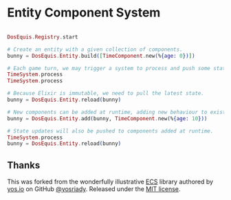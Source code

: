 # Entity Component System

```elixir

DosEquis.Registry.start

# Create an entity with a given collection of components.
bunny = DosEquis.Entity.build([TimeComponent.new(%{age: 0})])

# Each game turn, we may trigger a system to process and push some state updates to our components.
TimeSystem.process
TimeSystem.process

# Because Elixir is immutable, we need to pull the latest state.
bunny = DosEquis.Entity.reload(bunny)

# New components can be added at runtime, adding new behaviour to existing entities.
bunny = DosEquis.Entity.add(bunny, TimeComponent.new(%{age: 10}))

# State updates will also be pushed to components added at runtime.
TimeSystem.process
bunny = DosEquis.Entity.reload(bunny)

```

## Thanks

This was forked from the wonderfully illustrative [ECS](http://github.com/yosriady/ecs/) library authored by [yos.io](http://yos.io) on GitHub [@yosriady](https://github.com/yosriady). Released under the [MIT license](http://mit-license.org/).
